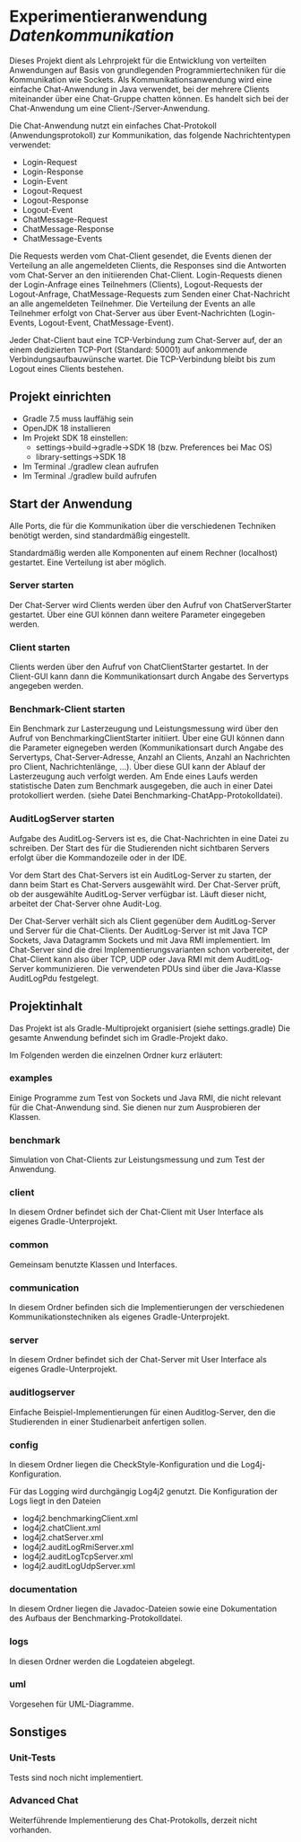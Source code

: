 # Experimentieranwendung **_Datenkommunikation_**
Dieses Projekt dient als Lehrprojekt für die Entwicklung von verteilten Anwendungen auf Basis von grundlegenden Programmiertechniken für die Kommunikation wie Sockets. Als Kommunikationsanwendung wird eine einfache Chat-Anwendung in Java verwendet, bei der mehrere Clients miteinander über eine Chat-Gruppe chatten können. Es handelt sich bei der Chat-Anwendung um eine Client-/Server-Anwendung.

Die Chat-Anwendung nutzt ein einfaches Chat-Protokoll (Anwendungsprotokoll) zur Kommunikation, das folgende Nachrichtentypen verwendet:

- Login-Request
- Login-Response
- Login-Event
- Logout-Request
- Logout-Response
- Logout-Event
- ChatMessage-Request
- ChatMessage-Response
- ChatMessage-Events

Die Requests werden vom Chat-Client gesendet, die Events dienen der Verteilung an alle angemeldeten Clients, die Responses sind die Antworten vom Chat-Server an den initiierenden Chat-Client. Login-Requests dienen der Login-Anfrage eines Teilnehmers (Clients), Logout-Requests der Logout-Anfrage, ChatMessage-Requests zum Senden einer Chat-Nachricht an alle angemeldeten Teilnehmer.
Die Verteilung der Events an alle Teilnehmer erfolgt von Chat-Server aus über Event-Nachrichten (Login-Events, Logout-Event, ChatMessage-Event).

Jeder Chat-Client baut eine TCP-Verbindung zum Chat-Server auf, der an einem dedizierten TCP-Port (Standard: 50001) auf ankommende Verbindungsaufbauwünsche wartet. Die TCP-Verbindung bleibt bis zum Logout eines Clients bestehen.

## Projekt einrichten

- Gradle 7.5 muss lauffähig sein
- OpenJDK 18 installieren
- Im Projekt SDK 18 einstellen: 
  - settings->build->gradle->SDK 18 (bzw. Preferences bei Mac OS)
  - library-settings->SDK 18
- Im Terminal ./gradlew clean aufrufen
- Im Terminal ./gradlew build aufrufen

## Start der Anwendung

Alle Ports, die für die Kommunikation über die verschiedenen Techniken benötigt werden, sind standardmäßig eingestellt.

Standardmäßig werden alle Komponenten auf einem Rechner (localhost) gestartet. Eine Verteilung ist aber möglich.

### Server starten
Der Chat-Server wird Clients werden über den Aufruf von ChatServerStarter gestartet. Über eine GUI können dann weitere Parameter eingegeben werden.

### Client starten
Clients werden über den Aufruf von ChatClientStarter gestartet. In der Client-GUI kann dann die Kommunikationsart durch Angabe des Servertyps angegeben werden.

### Benchmark-Client starten
Ein Benchmark zur Lasterzeugung und Leistungsmessung wird über den Aufruf von BenchmarkingClientStarter initiiert. Über eine GUI können dann die Parameter eignegeben werden (Kommunikationsart durch Angabe des Servertyps, Chat-Server-Adresse, Anzahl an Clients, Anzahl an Nachrichten pro Client, Nachrichtenlänge, ...).
Über diese GUI kann der Ablauf der Lasterzeugung auch verfolgt werden. Am Ende eines Laufs werden statistische Daten zum Benchmark ausgegeben, die auch in einer Datei protokolliert werden.
(siehe Datei Benchmarking-ChatApp-Protokolldatei).

### AuditLogServer starten
Aufgabe des AuditLog-Servers ist es, die Chat-Nachrichten in eine Datei zu schreiben.
Der Start des für die Studierenden nicht sichtbaren Servers erfolgt über die Kommandozeile oder in der IDE.

Vor dem Start des Chat-Servers ist ein AuditLog-Server zu starten, der dann beim Start es Chat-Servers ausgewählt wird. Der Chat-Server prüft, ob der ausgewählte AuditLog-Server verfügbar ist.
Läuft dieser nicht, arbeitet der Chat-Server ohne Audit-Log.

Der Chat-Server verhält sich als Client gegenüber dem AuditLog-Server und Server für die Chat-Clients.
Der AuditLog-Server ist mit Java TCP Sockets, Java Datagramm Sockets und mit Java RMI implementiert. Im Chat-Server sind die drei Implementierungsvarianten schon vorbereitet, der Chat-Client kann also über TCP, UDP oder Java RMI mit dem AuditLog-Server kommunizieren. Die verwendeten PDUs sind über die Java-Klasse AuditLogPdu festgelegt.


## Projektinhalt
Das Projekt ist als Gradle-Multiprojekt organisiert (siehe settings.gradle)
Die gesamte Anwendung befindet sich im Gradle-Projekt dako. 

Im Folgenden werden die einzelnen Ordner kurz erläutert:

### examples
Einige Programme zum Test von Sockets und Java RMI, die nicht relevant für die Chat-Anwendung sind. Sie dienen nur zum Ausprobieren der Klassen.

### benchmark
Simulation von Chat-Clients zur Leistungsmessung und zum Test der Anwendung. 

### client
In diesem Ordner befindet sich der Chat-Client mit User Interface als eigenes Gradle-Unterprojekt.

### common
Gemeinsam benutzte Klassen und Interfaces.

### communication
In diesem Ordner befinden sich die Implementierungen der verschiedenen Kommunikationstechniken als eigenes Gradle-Unterprojekt.

### server
In diesem Ordner befindet sich der Chat-Server mit User Interface als eigenes Gradle-Unterprojekt.

### auditlogserver
Einfache Beispiel-Implementierungen für einen Auditlog-Server, den die Studierenden in einer Studienarbeit anfertigen sollen.

### config
In diesem Ordner liegen die CheckStyle-Konfiguration und die Log4j-Konfiguration.

Für das Logging wird durchgängig Log4j2 genutzt. Die Konfiguration der Logs liegt in den Dateien
- log4j2.benchmarkingClient.xml
- log4j2.chatClient.xml
- log4j2.chatServer.xml
- log4j2.auditLogRmiServer.xml 
- log4j2.auditLogTcpServer.xml
- log4j2.auditLogUdpServer.xml

### documentation
In diesem Ordner liegen die Javadoc-Dateien sowie eine Dokumentation des Aufbaus der Benchmarking-Protokolldatei.

### logs
In diesen Ordner werden die Logdateien abgelegt.

### uml
Vorgesehen für UML-Diagramme.


## Sonstiges

### Unit-Tests
Tests sind noch nicht implementiert.


### Advanced Chat
Weiterführende Implementierung des Chat-Protokolls, derzeit nicht vorhanden.